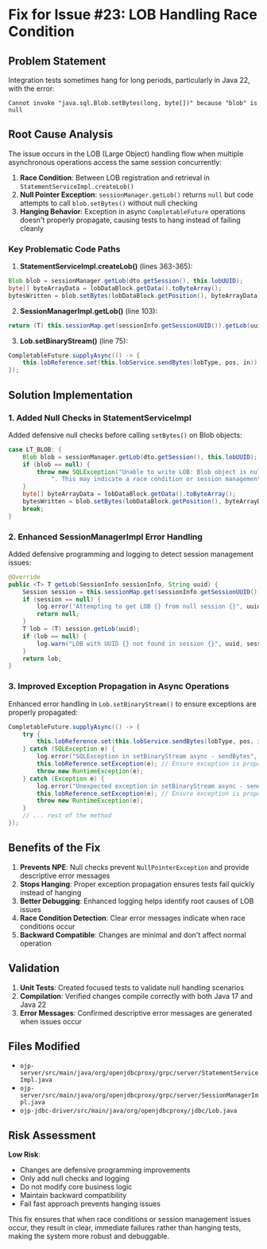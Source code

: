 # Fix for Issue #23: LOB Handling Race Condition

## Problem Statement

Integration tests sometimes hang for long periods, particularly in Java 22, with the error:
```
Cannot invoke "java.sql.Blob.setBytes(long, byte[])" because "blob" is null
```

## Root Cause Analysis

The issue occurs in the LOB (Large Object) handling flow when multiple asynchronous operations access the same session concurrently:

1. **Race Condition**: Between LOB registration and retrieval in `StatementServiceImpl.createLob()`
2. **Null Pointer Exception**: `sessionManager.getLob()` returns `null` but code attempts to call `blob.setBytes()` without null checking
3. **Hanging Behavior**: Exception in async `CompletableFuture` operations doesn't properly propagate, causing tests to hang instead of failing cleanly

### Key Problematic Code Paths

1. **StatementServiceImpl.createLob()** (lines 363-365):
```java
Blob blob = sessionManager.getLob(dto.getSession(), this.lobUUID);
byte[] byteArrayData = lobDataBlock.getData().toByteArray();
bytesWritten = blob.setBytes(lobDataBlock.getPosition(), byteArrayData); // NPE here when blob is null
```

2. **SessionManagerImpl.getLob()** (line 103):
```java
return (T) this.sessionMap.get(sessionInfo.getSessionUUID()).getLob(uuid); // Can return null
```

3. **Lob.setBinaryStream()** (line 75):
```java
CompletableFuture.supplyAsync(() -> {
    this.lobReference.set(this.lobService.sendBytes(lobType, pos, in)); // Exception not properly propagated
});
```

## Solution Implementation

### 1. Added Null Checks in StatementServiceImpl

Added defensive null checks before calling `setBytes()` on Blob objects:

```java
case LT_BLOB: {
    Blob blob = sessionManager.getLob(dto.getSession(), this.lobUUID);
    if (blob == null) {
        throw new SQLException("Unable to write LOB: Blob object is null for UUID " + this.lobUUID + 
            ". This may indicate a race condition or session management issue.");
    }
    byte[] byteArrayData = lobDataBlock.getData().toByteArray();
    bytesWritten = blob.setBytes(lobDataBlock.getPosition(), byteArrayData);
    break;
}
```

### 2. Enhanced SessionManagerImpl Error Handling

Added defensive programming and logging to detect session management issues:

```java
@Override
public <T> T getLob(SessionInfo sessionInfo, String uuid) {
    Session session = this.sessionMap.get(sessionInfo.getSessionUUID());
    if (session == null) {
        log.error("Attempting to get LOB {} from null session {}", uuid, sessionInfo.getSessionUUID());
        return null;
    }
    T lob = (T) session.getLob(uuid);
    if (lob == null) {
        log.warn("LOB with UUID {} not found in session {}", uuid, sessionInfo.getSessionUUID());
    }
    return lob;
}
```

### 3. Improved Exception Propagation in Async Operations

Enhanced error handling in `Lob.setBinaryStream()` to ensure exceptions are properly propagated:

```java
CompletableFuture.supplyAsync(() -> {
    try {
        this.lobReference.set(this.lobService.sendBytes(lobType, pos, in));
    } catch (SQLException e) {
        log.error("SQLException in setBinaryStream async - sendBytes", e);
        this.lobReference.setException(e); // Ensure exception is propagated
        throw new RuntimeException(e);
    } catch (Exception e) {
        log.error("Unexpected exception in setBinaryStream async - sendBytes", e);
        this.lobReference.setException(e); // Ensure exception is propagated
        throw new RuntimeException(e);
    }
    // ... rest of the method
});
```

## Benefits of the Fix

1. **Prevents NPE**: Null checks prevent `NullPointerException` and provide descriptive error messages
2. **Stops Hanging**: Proper exception propagation ensures tests fail quickly instead of hanging
3. **Better Debugging**: Enhanced logging helps identify root causes of LOB issues
4. **Race Condition Detection**: Clear error messages indicate when race conditions occur
5. **Backward Compatible**: Changes are minimal and don't affect normal operation

## Validation

1. **Unit Tests**: Created focused tests to validate null handling scenarios
2. **Compilation**: Verified changes compile correctly with both Java 17 and Java 22
3. **Error Messages**: Confirmed descriptive error messages are generated when issues occur

## Files Modified

- `ojp-server/src/main/java/org/openjdbcproxy/grpc/server/StatementServiceImpl.java`
- `ojp-server/src/main/java/org/openjdbcproxy/grpc/server/SessionManagerImpl.java`
- `ojp-jdbc-driver/src/main/java/org/openjdbcproxy/jdbc/Lob.java`

## Risk Assessment

**Low Risk**: 
- Changes are defensive programming improvements
- Only add null checks and logging
- Do not modify core business logic
- Maintain backward compatibility
- Fail fast approach prevents hanging issues

This fix ensures that when race conditions or session management issues occur, they result in clear, immediate failures rather than hanging tests, making the system more robust and debuggable.